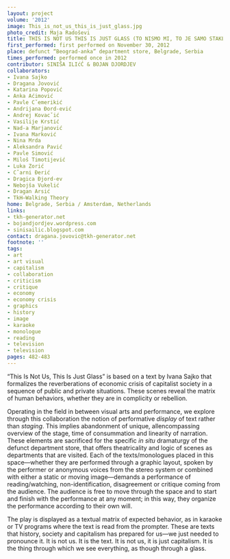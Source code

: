 ```yaml
---
layout: project
volume: '2012'
image: This_is_not_us_this_is_just_glass.jpg
photo_credit: Maja Radoševi
title: THIS IS NOT US THIS IS JUST GLASS (TO NISMO MI, TO JE SAMO STAKLO)
first_performed: first performed on November 30, 2012
place: defunct “Beograd-anka” department store, Belgrade, Serbia
times_performed: performed once in 2012
contributor: SINIŠA ILIćĆ & BOJAN DJORDJEV
collaborators:
- Ivana Sajko
- Dragana Jovović
- Katarina Popović
- Anka Aćimović
- Pavle Cˇemerikić
- Andrijana Đord-ević
- Andrej Kovacˇić
- Vasilije Krstić
- Nad-a Marjanović
- Ivana Marković
- Nina Mrda
- Aleksandra Pavić
- Pavle Simović
- Miloš Timotijević
- Luka Zorić
- Cˇarni Đerić
- Dragica Đjord-ev
- Nebojša Vukelić
- Dragan Arsić
- TkH—Walking Theory
home: Belgrade, Serbia / Amsterdam, Netherlands
links:
- tkh-generator.net
- bojandjordjev.wordpress.com
- sinisailic.blogspot.com
contact: dragana.jovovic@tkh-generator.net
footnote: ''
tags:
- art
- art visual
- capitalism
- collaboration
- criticism
- critique
- economy
- economy crisis
- graphics
- history
- image
- karaoke
- monologue
- reading
- television
- television
pages: 482-483
---
```


“This Is Not Us, This Is Just Glass” is based on a text by Ivana Sajko that formalizes the reverberations of economic crisis of capitalist society in a sequence of public and private situations. These scenes reveal the matrix of human behaviors, whether they are in complicity or rebellion.

Operating in the field in between visual arts and performance, we explore through this collaboration the notion of performative _display_ of text rather than _staging_. This implies abandonment of unique, allencompassing overview of the stage, time of consummation and linearity of narration. These elements are sacrificed for the specific _in situ_ dramaturgy of the defunct department store, that offers theatricality and logic of scenes as departments that are visited. Each of the texts/monologues placed in this space—whether they are performed through a graphic layout, spoken by the performer or anonymous voices from the stereo system or combined with either a static or moving image—demands a performance of reading/watching, non-identification, disagreement or critique coming from the audience. The audience is free to move through the space and to start and finish with the performance at any moment; in this way, they organize the performance according to their own will.

The play is displayed as a textual matrix of expected behavior, as in karaoke or TV programs where the text is read from the prompter. These are texts that history, society and capitalism has prepared for us—we just needed to pronounce it. It is not us. It is the text. It is not us, it is just capitalism. It is the thing through which we see everything, as though through a glass.
